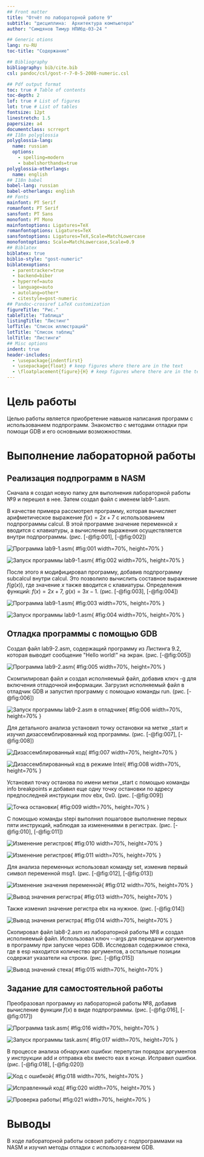 ```yaml
---
## Front matter
title: "Отчёт по лабораторной работе 9"
subtitle: "дисциплина:	Архитектура компьютера"
author: "Симдянов Тимур НПИбд-03-24 "

## Generic otions
lang: ru-RU
toc-title: "Содержание"

## Bibliography
bibliography: bib/cite.bib
csl: pandoc/csl/gost-r-7-0-5-2008-numeric.csl

## Pdf output format
toc: true # Table of contents
toc-depth: 2
lof: true # List of figures
lot: true # List of tables
fontsize: 12pt
linestretch: 1.5
papersize: a4
documentclass: scrreprt
## I18n polyglossia
polyglossia-lang:
  name: russian
  options:
	- spelling=modern
	- babelshorthands=true
polyglossia-otherlangs:
  name: english
## I18n babel
babel-lang: russian
babel-otherlangs: english
## Fonts
mainfont: PT Serif
romanfont: PT Serif
sansfont: PT Sans
monofont: PT Mono
mainfontoptions: Ligatures=TeX
romanfontoptions: Ligatures=TeX
sansfontoptions: Ligatures=TeX,Scale=MatchLowercase
monofontoptions: Scale=MatchLowercase,Scale=0.9
## Biblatex
biblatex: true
biblio-style: "gost-numeric"
biblatexoptions:
  - parentracker=true
  - backend=biber
  - hyperref=auto
  - language=auto
  - autolang=other*
  - citestyle=gost-numeric
## Pandoc-crossref LaTeX customization
figureTitle: "Рис."
tableTitle: "Таблица"
listingTitle: "Листинг"
lofTitle: "Список иллюстраций"
lotTitle: "Список таблиц"
lolTitle: "Листинги"
## Misc options
indent: true
header-includes:
  - \usepackage{indentfirst}
  - \usepackage{float} # keep figures where there are in the text
  - \floatplacement{figure}{H} # keep figures where there are in the text
---
```


# Цель работы

Целью работы является приобретение навыков написания программ с использованием подпрограмм.
Знакомство с методами отладки при помощи GDB и его основными возможностями.

# Выполнение лабораторной работы

## Реализация подпрограмм в NASM

Сначала я создал новую папку для выполнения лабораторной работы №9 и перешел в нее. Затем создал файл с именем lab9-1.asm.

В качестве примера рассмотрел программу, которая вычисляет арифметическое выражение $f(x) = 2x + 7$ с использованием подпрограммы calcul. В этой программе значение переменной $x$ вводится с клавиатуры, а вычисление выражения осуществляется внутри подпрограммы. (рис. [-@fig:001], [-@fig:002])

![Программа lab9-1.asm](image/01.png){ #fig:001 width=70%, height=70% }

![Запуск программы lab9-1.asm](image/02.png){ #fig:002 width=70%, height=70% }

После этого я модифицировал программу, добавив подпрограмму subcalcul внутри calcul. Это позволило вычислить составное выражение $f(g(x))$, где значение $x$ также вводится с клавиатуры. Определения функций: $f(x) = 2x + 7$, $g(x) = 3x - 1$. (рис. [-@fig:003], [-@fig:004])

![Программа lab9-1.asm](image/03.png){ #fig:003 width=70%, height=70% }

![Запуск программы lab9-1.asm](image/04.png){ #fig:004 width=70%, height=70% }

## Отладка программы с помощью GDB

Создал файл lab9-2.asm, содержащий программу из Листинга 9.2, которая выводит сообщение "Hello world!" на экран. (рис. [-@fig:005])

![Программа lab9-2.asm](image/05.png){ #fig:005 width=70%, height=70% }

Скомпилировал файл и создал исполняемый файл, добавив ключ -g для включения отладочной информации. Загрузил исполняемый файл в отладчик GDB и запустил программу с помощью команды run. (рис. [-@fig:006])

![Запуск программы lab9-2.asm в отладчике](image/06.png){ #fig:006 width=70%, height=70% }

Для детального анализа установил точку остановки на метке _start и изучил дизассемблированный код программы. (рис. [-@fig:007], [-@fig:008])

![Дизассемблированный код](image/07.png){ #fig:007 width=70%, height=70% }

![Дизассемблированный код в режиме Intel](image/08.png){ #fig:008 width=70%, height=70% }

Установил точку останова по имени метки _start с помощью команды info breakpoints и добавил еще одну точку остановки по адресу предпоследней инструкции mov ebx, 0x0. (рис. [-@fig:009])

![Точка остановки](image/09.png){ #fig:009 width=70%, height=70% }

С помощью команды stepi выполнил пошаговое выполнение первых пяти инструкций, наблюдая за изменениями в регистрах. (рис. [-@fig:010], [-@fig:011])

![Изменение регистров](image/10.png){ #fig:010 width=70%, height=70% }

![Изменение регистров](image/11.png){ #fig:011 width=70%, height=70% }

Для анализа переменных использовал команду set, изменив первый символ переменной msg1. (рис. [-@fig:012], [-@fig:013])

![Изменение значения переменной](image/12.png){ #fig:012 width=70%, height=70% }

![Вывод значения регистра](image/13.png){ #fig:013 width=70%, height=70% }

Также изменил значение регистра ebx на нужное. (рис. [-@fig:014])

![Вывод значения регистра](image/14.png){ #fig:014 width=70%, height=70% }

Скопировал файл lab8-2.asm из лабораторной работы №8 и создал исполняемый файл. Использовал ключ --args для передачи аргументов в программу при запуске через GDB. Исследовал содержимое стека, где в esp находится количество аргументов, а остальные позиции содержат указатели на строки. (рис. [-@fig:015])

![Вывод значений стека](image/15.png){ #fig:015 width=70%, height=70% }

## Задание для самостоятельной работы

Преобразовал программу из лабораторной работы №8, добавив вычисление функции $f(x)$ в виде подпрограммы. (рис. [-@fig:016], [-@fig:017])

![Программа task.asm](image/16.png){ #fig:016 width=70%, height=70% }

![Запуск программы task.asm](image/17.png){ #fig:017 width=70%, height=70% }

В процессе анализа обнаружил ошибки: перепутан порядок аргументов у инструкции add и отправка ebx вместо eax в конце. Исправил ошибки. (рис. [-@fig:018], [-@fig:020])

![Код с ошибкой](image/18.png){ #fig:018 width=70%, height=70% }

![Исправленный код](image/20.png){ #fig:020 width=70%, height=70% }

![Проверка работы](image/21.png){ #fig:021 width=70%, height=70% }

# Выводы

В ходе лабораторной работы освоил работу с подпрограммами на NASM и изучил методы отладки с использованием GDB.
